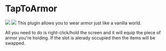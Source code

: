 # TapToArmor
[![](https://poggit.pmmp.io/shield.dl.total/TapToArmor)](https://poggit.pmmp.io/p/TapToArmor) [![](https://poggit.pmmp.io/shield.state/TapToArmor)](https://poggit.pmmp.io/p/TapToArmor)
This plugin allows you to wear armor just like a vanilla world.

All you need to do is right-click/hold the screen and it will equip the piece of armor you're holding. If the slot is alerady occupied then the items will be swapped.
